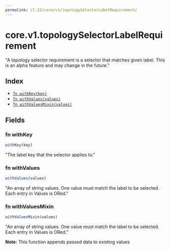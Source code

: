 ```yaml
---
permalink: /1.22/core/v1/topologySelectorLabelRequirement/
---
```


# core.v1.topologySelectorLabelRequirement

"A topology selector requirement is a selector that matches given label. This is an alpha feature and may change in the future."

## Index

* [`fn withKey(key)`](#fn-withkey)
* [`fn withValues(values)`](#fn-withvalues)
* [`fn withValuesMixin(values)`](#fn-withvaluesmixin)

## Fields

### fn withKey

```ts
withKey(key)
```

"The label key that the selector applies to."

### fn withValues

```ts
withValues(values)
```

"An array of string values. One value must match the label to be selected. Each entry in Values is ORed."

### fn withValuesMixin

```ts
withValuesMixin(values)
```

"An array of string values. One value must match the label to be selected. Each entry in Values is ORed."

**Note:** This function appends passed data to existing values